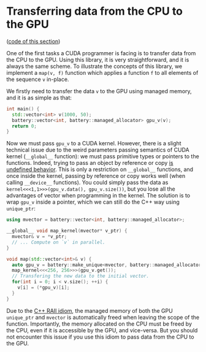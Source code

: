 # Transferring data from the CPU to the GPU

([code of this section](https://github.com/lattice-land/cuda-battery/tree/v1.0.0/demo/src/demo.cpp))

One of the first tasks a CUDA programmer is facing is to transfer data from the CPU to the GPU.
Using this library, it is very straightforward, and it is always the same scheme.
To illustrate the concepts of this library, we implement a `map(v, f)` function which applies a function `f` to all elements of the sequence `v` in-place.

We firstly need to transfer the data `v` to the GPU using managed memory, and it is as simple as that:

```c++
int main() {
  std::vector<int> v(1000, 50);
  battery::vector<int, battery::managed_allocator> gpu_v(v);
  return 0;
}
```

Now we must pass `gpu_v` to a CUDA kernel.
However, there is a slight technical issue due to the weird parameters passing semantics of CUDA kernel (`__global__` function): we must pass primitive types or pointers to the functions.
Indeed, trying to pass an object by reference or copy [is undefined behavior](https://docs.nvidia.com/cuda/cuda-c-programming-guide/#function-parameters).
This is only a restriction on `__global__` functions, and once inside the kernel, passing by reference or copy works well (when calling `__device__` functions).
You could simply pass the data as `kernel<<<1,1>>>(gpu_v.data(), gpu_v.size())`, but you lose all the advantages of vector when programming in the kernel.
The solution is to wrap `gpu_v` inside a pointer, which we can still do the C++ way using `unique_ptr`:

```c++
using mvector = battery::vector<int, battery::managed_allocator>;

__global__ void map_kernel(mvector* v_ptr) {
  mvector& v = *v_ptr;
  // ... Compute on `v` in parallel.
}

void map(std::vector<int>& v) {
  auto gpu_v = battery::make_unique<mvector, battery::managed_allocator>(v);
  map_kernel<<<256, 256>>>(gpu_v.get());
  // Transfering the new data to the initial vector.
  for(int i = 0; i < v.size(); ++i) {
    v[i] = (*gpu_v)[i];
  }
}
```

Due to the [C++ RAII idiom](https://en.cppreference.com/w/cpp/language/raii), the managed memory of both the GPU `unique_ptr` and `mvector` is automatically freed when leaving the scope of the function.
Importantly, the memory allocated on the CPU must be freed by the CPU, even if it is accessible by the GPU, and vice-versa.
But you should not encounter this issue if you use this idiom to pass data from the CPU to the GPU.
